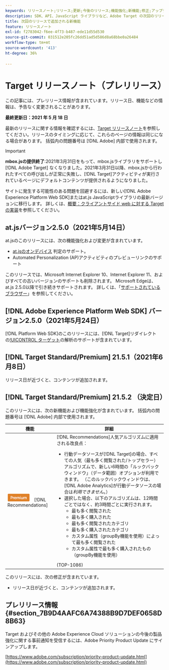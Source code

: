 ```yaml
---
keywords: リリースノート;リリース;更新;今後のリリース;機能強化;新機能;修正;アップデート;プレリリース
description: SDK、API、JavaScript ライブラリなど、Adobe Target の次回のリリースに含まれている新機能、機能強化および修正について説明します。
title: 次回のリリースで追加される新機能
feature: リリースノート
exl-id: f2783042-f6ee-4f73-b487-ede11d55d530
source-git-commit: 031512e205fc26dd51ad5d586d8a68bbe0a26484
workflow-type: tm+mt
source-wordcount: '413'
ht-degree: 36%

---
```


# Target リリースノート（プレリリース）

この記事には、プレリリース情報が含まれています。リリース日、機能などの情報は、予告なく変更されることがあります。

**最終更新日：2021 年 5 月 18 日**

最新のリリースに関する情報を確認するには、[Target リリースノート](release-notes.md)を参照してください。リリースのタイミングに応じて、これらのページの情報は同じになる場合があります。 括弧内の問題番号は [!DNL Adobe] 内部で使用されます。

>[!IMPORTANT]
>
>**mbox.jsの提供終了**:2021年3月31日をもって、mbox.jsライブラリをサポートし [!DNL Adobe Target] なくなりました。2021年3月31日以降、mbox.jsから行われたすべての呼び出しが正常に失敗し、[!DNL Target]アクティビティが実行されているページにデフォルトコンテンツが提供されるようになりました。
>
>サイトに発生する可能性のある問題を回避するには、新しい[!DNL Adobe Experience Platform Web SDK]またはat.js JavaScriptライブラリの最新バージョンに移行します。 詳しくは、[概要：クライアントサイド web に対する Target の実装](/help/c-implementing-target/c-implementing-target-for-client-side-web/implement-target-for-client-side-web.md)を参照してください。

## at.jsバージョン2.5.0（2021年5月14日）

at.jsのこのリリースには、次の機能強化および変更が含まれています。

* [at.jsのオンデバイス](/help/c-implementing-target/c-implementing-target-for-client-side-web/on-device-decisioning/on-device-decisioning.md) 判定のサポート。
* [](/help/c-activities/c-activity-qa/activity-qa.md) Automated Personalization  (AP)アクティビティのプレビューリンクのサポート

このリリースでは、Microsoft Internet Explorer 10、Internet Explorer 11、およびすべての古いバージョンのサポートも削除されます。 Microsoft Edgeは、at.js 2.5.0以降で引き続きサポートされます。 詳しくは、「[サポートされているブラウザー](/help/c-implementing-target/c-considerations-before-you-implement-target/supported-browsers.md)」を参照してください。

## [!DNL Adobe Experience Platform Web SDK] バージョン2.5.0（2021年5月24日）

[!DNL Platform Web SDK]のこのリリースには、[!DNL Target]リダイレクトの[!UICONTROL ターゲット](A4T)の解析のサポートが含まれています。

## [!DNL Target Standard/Premium] 21.5.1（2021年6月8日）

リリース日が近づくと、コンテンツが追加されます。

## [!DNL Target Standard/Premium] 21.5.2 （決定日）

このリリースには、次の新機能および機能強化が含まれています。 括弧内の問題番号は [!DNL Adobe] 内部で使用されます。

| 機能 | 詳細 |
| --- | --- |
| ![プレミアム](/help/assets/premium.png) [!DNL Recommendations] | [!DNL Recommendations]人気アルゴリズムに適用される改良点：<ul><li>行動データソースが[!DNL Target]の場合、すべての人気（最も多く閲覧された/トップセラー）アルゴリズムで、新しい6時間の「ルックバックウィンドウ」（データ範囲）オプションが利用できます。 （このルックバックウィンドウは、[!DNL Adobe Analytics]が行動データソースの場合は&#x200B;*利用できません*。）</li><li>選択した場合、以下のアルゴリズムは、12時間ごとではなく、約3時間ごとに実行されます。<ul><li>最も多く閲覧された</li><li>最も多く購入された</li><li>最も多く閲覧されたカテゴリ</li><li>最も多く購入されたカテゴリ</li><li>カスタム属性（groupBy機能を使用）によって最も多く閲覧された</li><li>カスタム属性で最も多く購入されたもの（groupBy機能を使用）</li></ul></ul>(TOP-1086) |

このリリースには、次の修正が含まれています。

* リリース日が近づくと、コンテンツが追加されます。

## プレリリース情報 {#section_7B9D4AAFC6A74388B9D7DEF0658D8B63}

Target およびその他の Adobe Experience Cloud ソリューションの今後の製品強化に関する事前通知を受信するには、Adobe Priority Product Update にサインアップします。

[https://www.adobe.com/subscription/priority-product-update.html](https://www.adobe.com/subscription/priority-product-update.html)
